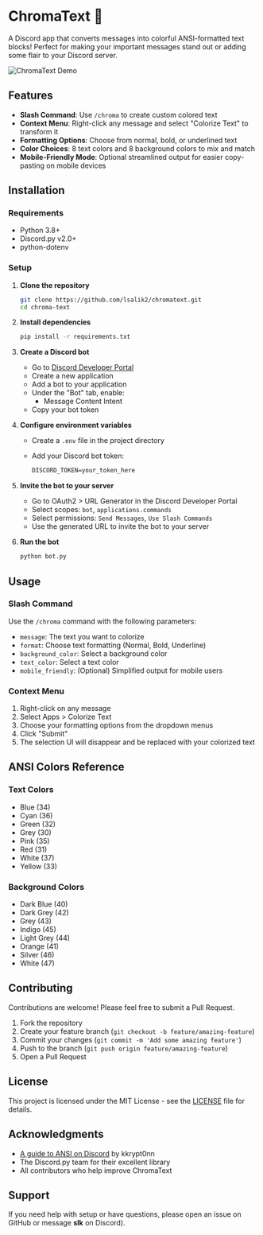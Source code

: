 # ChromaText 🌈

A Discord app that converts messages into colorful ANSI-formatted text blocks! Perfect for making your important messages stand out or adding some flair to your Discord server.

![ChromaText Demo](https://via.placeholder.com/800x400)

## Features

- **Slash Command**: Use `/chroma` to create custom colored text
- **Context Menu**: Right-click any message and select "Colorize Text" to transform it
- **Formatting Options**: Choose from normal, bold, or underlined text
- **Color Choices**: 8 text colors and 8 background colors to mix and match
- **Mobile-Friendly Mode**: Optional streamlined output for easier copy-pasting on mobile devices

## Installation

### Requirements

- Python 3.8+
- Discord.py v2.0+
- python-dotenv

### Setup

1. **Clone the repository**

   ```bash
   git clone https://github.com/lsalik2/chromatext.git
   cd chroma-text
   ```

2. **Install dependencies**

   ```bash
   pip install -r requirements.txt
   ```

3. **Create a Discord bot**
   - Go to [Discord Developer Portal](https://discord.com/developers/applications)
   - Create a new application
   - Add a bot to your application
   - Under the "Bot" tab, enable:
     - Message Content Intent
   - Copy your bot token

4. **Configure environment variables**
   - Create a `.env` file in the project directory
   - Add your Discord bot token:

     ```md
     DISCORD_TOKEN=your_token_here
     ```

5. **Invite the bot to your server**
   - Go to OAuth2 > URL Generator in the Discord Developer Portal
   - Select scopes: `bot`, `applications.commands`
   - Select permissions: `Send Messages`, `Use Slash Commands`
   - Use the generated URL to invite the bot to your server

6. **Run the bot**

   ```bash
   python bot.py
   ```

## Usage

### Slash Command

Use the `/chroma` command with the following parameters:

- `message`: The text you want to colorize
- `format`: Choose text formatting (Normal, Bold, Underline)
- `background_color`: Select a background color
- `text_color`: Select a text color
- `mobile_friendly`: (Optional) Simplified output for mobile users

### Context Menu

1. Right-click on any message
2. Select Apps > Colorize Text
3. Choose your formatting options from the dropdown menus
4. Click "Submit"
5. The selection UI will disappear and be replaced with your colorized text

## ANSI Colors Reference

### Text Colors

- Blue (34)
- Cyan (36)
- Green (32)
- Grey (30)
- Pink (35)
- Red (31)
- White (37)
- Yellow (33)

### Background Colors

- Dark Blue (40)
- Dark Grey (42)
- Grey (43)
- Indigo (45)
- Light Grey (44)
- Orange (41)
- Silver (46)
- White (47)

## Contributing

Contributions are welcome! Please feel free to submit a Pull Request.

1. Fork the repository
2. Create your feature branch (`git checkout -b feature/amazing-feature`)
3. Commit your changes (`git commit -m 'Add some amazing feature'`)
4. Push to the branch (`git push origin feature/amazing-feature`)
5. Open a Pull Request

## License

This project is licensed under the MIT License - see the [LICENSE](LICENSE) file for details.

## Acknowledgments

- [A guide to ANSI on Discord](https://gist.github.com/kkrypt0nn/a02506f3712ff2d1c8ca7c9e0aed7c06#text-colors) by kkrypt0nn
- The Discord.py team for their excellent library
- All contributors who help improve ChromaText

## Support

If you need help with setup or have questions, please open an issue on GitHub or message **slk** on Discord).
